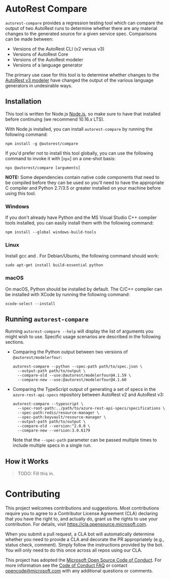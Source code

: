 # AutoRest Compare

`autorest-compare` provides a regression testing tool which can compare the
output of two AutoRest runs to determine whether there are any material changes
to the generated source for a given service spec.  Comparisons can be made between:

- Versions of the AutoRest CLI (v2 versus v3)
- Versions of AutoRest Core
- Versions of the AutoRest modeler
- Versions of a language generator

The primary use case for this tool is to determine whether changes to the
[AutoRest v3 modeler](https://github.com/Azure/autorest.modelerfour) have
changed the output of the various language generators in undesirable ways.

## Installation

This tool is written for Node.js [Node.js](https://nodejs.org/en/), so make sure
to have that installed before continuing (we recommend 10.16.x LTS).

With Node.js installed, you can install `autorest-compare` by running the
following command:

```shell
npm install -g @autorest/compare
```

If you'd prefer not to install this tool globally, you can use the following
command to invoke it with [`npx`] on a one-shot basis:

```
npx @autorest/compare [arguments]
```

**NOTE:** Some dependencies contain native code components that need to be
compiled before they can be used so you'll need to have the appropriate C
compiler and Python 2.7/3.5 or greater installed on your machine before using
this tool.

### Windows

If you don't already have Python and the MS Visual Studio C++ compiler tools
installed, you can easily install them with the following command:

```shell
npm install --global windows-build-tools
```

### Linux

Install gcc and  . For Debian/Ubuntu, the following command should work:

```shell
sudo apt-get install build-essential python
```

### macOS

On macOS, Python should be installed by default.  The C/C++ compiler can be
installed with XCode by running the following command:

```shell
xcode-select --install
```

## Running `autorest-compare`

Running `autorest-compare --help` will display the list of arguments you might
wish to use.  Specific usage scenarios are described in the following sections.

* Comparing the Python output between two versions of `@autorest/modelerfour`:

  ```shell
  autorest-compare --python --spec-path path/to/spec.json \
    --output-path path/to/output \
    --compare-old --use:@autorest/modelerfour@4.1.59 \
    --compare-new --use:@autorest/modelerfour@4.1.60
  ```

* Comparing the TypeScript output of generating a set of specs in the
  `azure-rest-api-specs` repository between AutoRest v2 and AutoRest v3:

  ```shell
  autorest-compare --typescript \
    --spec-root-path:../path/to/azure-rest-api-specs/specifications \
    --spec-path:redis/resource-manager \
    --spec-path:keyvault/resource-manager \
    --output-path path/to/output \
    --compare-old --version:^2.0.0 \
    --compare-new --version:3.0.6179
  ```

  Note that the `--spec-path` parameter can be passed multiple times to include
  multiple specs in a single run.

## How it Works

> TODO: Fill this in.


# Contributing

This project welcomes contributions and suggestions.  Most contributions require you to agree to a
Contributor License Agreement (CLA) declaring that you have the right to, and actually do, grant us
the rights to use your contribution. For details, visit https://cla.opensource.microsoft.com.

When you submit a pull request, a CLA bot will automatically determine whether you need to provide
a CLA and decorate the PR appropriately (e.g., status check, comment). Simply follow the instructions
provided by the bot. You will only need to do this once across all repos using our CLA.

This project has adopted the [Microsoft Open Source Code of Conduct](https://opensource.microsoft.com/codeofconduct/).
For more information see the [Code of Conduct FAQ](https://opensource.microsoft.com/codeofconduct/faq/) or
contact [opencode@microsoft.com](mailto:opencode@microsoft.com) with any additional questions or comments.
